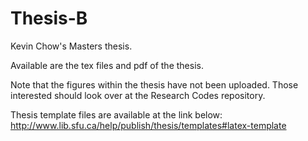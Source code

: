 # Thesis-B
Kevin Chow's Masters thesis. 

Available are the tex files and pdf of the thesis. 

Note that the figures within the thesis have not been uploaded. Those interested should look over at the Research Codes repository.

Thesis template files are available at the link below:
http://www.lib.sfu.ca/help/publish/thesis/templates#latex-template
